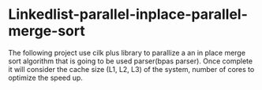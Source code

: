 # Linkedlist-parallel-inplace-parallel-merge-sort

The following project use cilk plus library to parallize a an in place merge sort algorithm that is going to be used parser(bpas parser).
Once complete it will consider the cache size (L1, L2, L3) of the system, number of cores to optimize the speed up.

